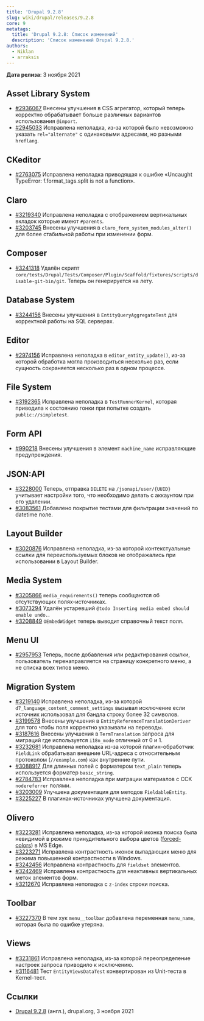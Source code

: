 ```yaml
---
title: 'Drupal 9.2.8'
slug: wiki/drupal/releases/9.2.8
core: 9
metatags:
  title: 'Drupal 9.2.8: Список изменений'
  description: 'Список изменений Drupal 9.2.8.'
authors:
  - Niklan
  - arraksis
---
```


**Дата релиза**: 3 ноября 2021

## Asset Library System

* [#2936067](https://www.drupal.org/node/2936067) Внесены улучшения в CSS агрегатор, который теперь корректно обрабатывает больше различных вариантов использования `@import`.
* [#2945033](https://www.drupal.org/node/2945033) Исправлена неполадка, из-за которой было невозможно указать `rel="alternate"` с одинаковыми адресами, но разными `hreflang`.

## CKeditor

* [#2763075](https://www.drupal.org/node/2763075) Исправлена неполадка приводящая к ошибке «Uncaught TypeError: f.format_tags.split is not a function».

## Claro

* [#3219340](https://www.drupal.org/node/3219340) Исправлена неполадка с отображением вертикальных вкладок которые имеют `#parents`.
* [#3203745](https://www.drupal.org/node/3203745) Внесены улучшения в `claro_form_system_modules_alter()` для более стабильной работы при изменении форм.

## Composer

* [#3241318](https://www.drupal.org/node/3241318) Удалён скрипт `core/tests/Drupal/Tests/Composer/Plugin/Scaffold/fixtures/scripts/disable-git-bin/git`. Теперь он генерируется на лету.

## Database System

* [#3244156](https://www.drupal.org/node/3244156) Внесены улучшения в `EntityQueryAggregateTest` для корректной работы на SQL серверах.

## Editor

* [#2974156](https://www.drupal.org/node/2974156) Исправлена неполадка в `editor_entity_update()`, из-за которой обработка могла производиться несколько раз, если сущность сохраняется несколько раз в одном процессе.

## File System

* [#3192365](https://www.drupal.org/node/3192365) Исправлена неполадка в `TestRunnerKernel`, которая приводила к состоянию гонки при попытке создать `public://simpletest`.

## Form API

* [#990218](https://www.drupal.org/node/990218) Внесены улучшения в элемент `machine_name` исправляющие предупреждения.

## JSON:API

* [#3228000](https://www.drupal.org/node/3228000) Теперь, отправка `DELETE` на `/jsonapi/user/{UUID}` учитывает настройки того, что необходимо делать с аккаунтом при его удалении.
* [#3083561](https://www.drupal.org/node/3083561) Добавлено покрытие тестами для фильтрации значений по datetime поле.

## Layout Builder

* [#3020876](https://www.drupal.org/node/3020876) Исправлена неполадка, из-за которой контекстуальные ссылки для переиспользуемых блоков не отображались при использовании в Layout Builder.

## Media System

* [#3205866](https://www.drupal.org/node/3205866) `media_requirements()` теперь сообщаются об отсутствующих полях-источниках.
* [#3073294](https://www.drupal.org/node/3073294) Удалён устаревший `@todo Inserting media embed should enable undo.`.
* [#3208849](https://www.drupal.org/node/3208849) `OEmbedWidget` теперь выводит справочный текст поля.

## Menu UI

* [#2957953](https://www.drupal.org/node/2957953) Теперь, после добавления или редактирования ссылки, пользователь перенаправляется на страницу конкретного меню, а не списка всех типов меню.

## Migration System

* [#3219140](https://www.drupal.org/node/3219140) Исправлена неполадка, из-за которой `d7_language_content_comment_settings` вызывал исключение если источник использовал для бандла строку более 32 символов.
* [#3199578](https://www.drupal.org/node/3199578) Внесены улучшения в `EntityReferenceTranslationDeriver` для того чтобы поля корректно указывали на переводы.
* [#3187616](https://www.drupal.org/node/3187616) Внесены улучшения в `TermTranslation` запроса для миграций где используется `i18n_mode` отличный от 0 и 1.
* [#3232681](https://www.drupal.org/node/3232681) Исправлена неполадка из-за которой плагин-обработчик `FieldLink` обрабатывал внешние URL-адреса с относительным протоколом (`//example.com`) как внутренние пути.
* [#3088917](https://www.drupal.org/node/3088917) Для длинных полей с форматером `text_plain` теперь используется форматер `basic_string`.
* [#2784783](https://www.drupal.org/node/2784783) Исправлена неполадка при миграции материалов с CCK `nodereferrer` полями.
* [#3203009](https://www.drupal.org/node/3203009) Улучшена документация для методов `FieldableEntity`.
* [#3225227](https://www.drupal.org/node/3225227) В плагинах-источниках улучшена документация.

## Olivero

* [#3223281](https://www.drupal.org/node/3223281) Исправлена неполадка, из-за которой иконка поиска была невидимой в режиме принудительного выбора цветов ([forced-colors](https://developer.mozilla.org/en-US/docs/Web/CSS/@media/forced-colors)) в MS Edge.
* [#3223271](https://www.drupal.org/node/3223271) Исправлена контрастность иконок выпадающих меню для режима повышенной контрастности в Windows.
* [#3242456](https://www.drupal.org/node/3242456) Исправлена контрастность для `fieldset` элементов.
* [#3242469](https://www.drupal.org/node/3242469) Исправлена контрастность для неактивных вертикальных меток элементов форм.
* [#3212670](https://www.drupal.org/node/3212670) Исправлена неполадка с `z-index` строки поиска.

## Toolbar

* [#3227370](https://www.drupal.org/node/3227370) В тем хук `menu__toolbar` добавлена переменная `menu_name`, которая была по ошибке утеряна.

## Views

* [#3231861](https://www.drupal.org/node/3231861) Исправлена неполадка, из-за которой переопределение настроек запроса приводило к исключению.
* [#3116481](https://www.drupal.org/node/3116481) Тест `EntityViewsDataTest` конвертирован из Unit-теста в Kernel-тест.

## Ссылки

- [Drupal 9.2.8](https://www.drupal.org/project/drupal/releases/9.2.8) (англ.), drupal.org, 3 ноября 2021
